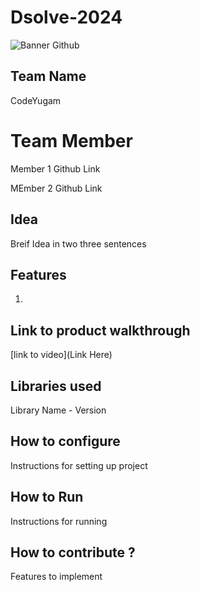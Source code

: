 # Dsolve-2024

![Banner Github](https://github.com/csacet/Dsolve-2024/assets/90597530/365f4d52-fd34-4df5-948d-8e95745a653a)

## Team Name

CodeYugam

# Team Member

Member 1 Github Link

MEmber 2 Github Link

## Idea

Breif Idea in two three sentences

## Features

1.

## Link to product walkthrough

[link to video](Link Here)

## Libraries used

Library Name - Version

## How to configure

Instructions for setting up project

## How to Run

Instructions for running

## How to contribute ?

Features to implement
